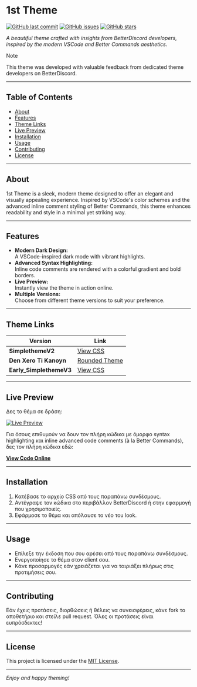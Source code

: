 # 1st Theme

[![GitHub last commit](https://img.shields.io/github/last-commit/thomasthanos/1st-theme?style=flat-square)](https://github.com/thomasthanos/1st-theme/commits/main)
[![GitHub issues](https://img.shields.io/github/issues/thomasthanos/1st-theme?style=flat-square)](https://github.com/thomasthanos/1st-theme/issues)
[![GitHub stars](https://img.shields.io/github/stars/thomasthanos/1st-theme?style=flat-square)](https://github.com/thomasthanos/1st-theme/stargazers)

_A beautiful theme crafted with insights from BetterDiscord developers, inspired by the modern VSCode and Better Commands aesthetics._

> [!NOTE]  
> This theme was developed with valuable feedback from dedicated theme developers on BetterDiscord.

---

## Table of Contents

- [About](#about)
- [Features](#features)
- [Theme Links](#theme-links)
- [Live Preview](#live-preview)
- [Installation](#installation)
- [Usage](#usage)
- [Contributing](#contributing)
- [License](#license)

---

## About

1st Theme is a sleek, modern theme designed to offer an elegant and visually appealing experience. Inspired by VSCode's color schemes and the advanced inline comment styling of Better Commands, this theme enhances readability and style in a minimal yet striking way.

---

## Features

- **Modern Dark Design:**  
  A VSCode-inspired dark mode with vibrant highlights.
- **Advanced Syntax Highlighting:**  
  Inline code comments are rendered with a colorful gradient and bold borders.
- **Live Preview:**  
  Instantly view the theme in action online.
- **Multiple Versions:**  
  Choose from different theme versions to suit your preference.

---

## Theme Links

<div align="center">

| **Version**              | **Link**                                                                                       |
|--------------------------|------------------------------------------------------------------------------------------------|
| **SimplethemeV2**        | [View CSS](https://thomasthanos.github.io/1st-theme/SimplethemeV2.theme.css)                     |
| **Den Xero Ti Kanoyn**   | [Rounded Theme](https://nikospepponis.github.io/links/den-xero-ti-kanoyn.theme.css)               |
| **Early_SimplethemeV3**  | [View CSS](https://thomasthanos.github.io/1st-theme/Early_SimplethemeV3.theme.css)               |

</div>

---

## Live Preview

Δες το θέμα σε δράση:

[![Live Preview](https://img.shields.io/badge/Live-Preview-blue?style=flat-square)](https://thomasthanos.github.io/1st-theme/index.html#section-css1)

Για όσους επιθυμούν να δουν τον πλήρη κώδικα με όμορφο syntax highlighting και inline advanced code comments (à la Better Commands), δες τον πλήρη κώδικα εδώ:

**[View Code Online](https://thomasthanos.github.io/1st-theme/index.html#section-css1)**

---

## Installation

1. Κατέβασε το αρχείο CSS από τους παραπάνω συνδέσμους.
2. Αντέγραψε τον κώδικα στο περιβάλλον BetterDiscord ή στην εφαρμογή που χρησιμοποιείς.
3. Εφάρμοσε το θέμα και απόλαυσε το νέο του look.

---

## Usage

- Επίλεξε την έκδοση που σου αρέσει από τους παραπάνω συνδέσμους.
- Ενεργοποίησε το θέμα στον client σου.
- Κάνε προσαρμογές εάν χρειάζεται για να ταιριάξει πλήρως στις προτιμήσεις σου.

---

## Contributing

Εάν έχεις προτάσεις, διορθώσεις ή θέλεις να συνεισφέρεις, κάνε fork το αποθετήριο και στείλε pull request. Όλες οι προτάσεις είναι ευπρόσδεκτες!

---

## License

This project is licensed under the [MIT License](LICENSE).

---

_Enjoy and happy theming!_
